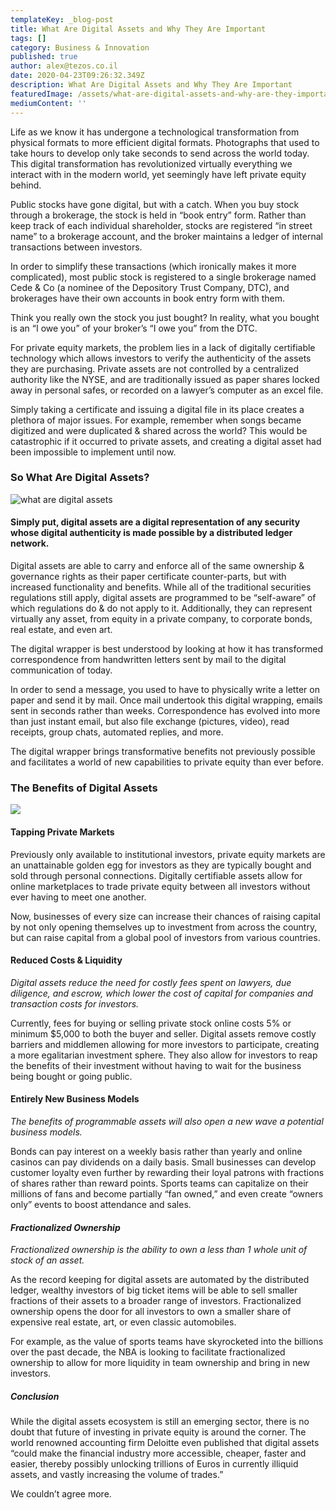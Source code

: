 ```yaml
---
templateKey: _blog-post
title: What Are Digital Assets and Why They Are Important
tags: []
category: Business & Innovation
published: true
author: alex@tezos.co.il
date: 2020-04-23T09:26:32.349Z
description: What Are Digital Assets and Why They Are Important
featuredImage: /assets/what-are-digital-assets-and-why-are-they-important-thumbnail-300x150.png
mediumContent: ''
---
```


Life as we know it has undergone a technological transformation from physical formats to more efficient digital formats. Photographs that used to take hours to develop only take seconds to send across the world today. This digital transformation has revolutionized virtually everything we interact with in the modern world, yet seemingly have left private equity behind.

Public stocks have gone digital, but with a catch. When you buy stock through a brokerage, the stock is held in “book entry” form. Rather than keep track of each individual shareholder, stocks are registered “in street name” to a brokerage account, and the broker maintains a ledger of internal transactions between investors.

In order to simplify these transactions (which ironically makes it more complicated), most public stock is registered to a single brokerage named Cede & Co (a nominee of the Depository Trust Company, DTC), and brokerages have their own accounts in book entry form with them.

Think you really own the stock you just bought? In reality, what you bought is an “I owe you” of your broker’s “I owe you” from the DTC.

For private equity markets, the problem lies in a lack of digitally certifiable technology which allows investors to verify the authenticity of the assets they are purchasing. Private assets are not controlled by a centralized authority like the NYSE, and are traditionally issued as paper shares locked away in personal safes, or recorded on a lawyer’s computer as an excel file.

Simply taking a certificate and issuing a digital file in its place creates a plethora of major issues. For example, remember when songs became digitized and were duplicated & shared across the world? This would be catastrophic if it occurred to private assets, and creating a digital asset had been impossible to implement until now.

### So What Are Digital Assets?

![what are digital assets](/assets/what-are-digital-assets.jpeg)

#### Simply put, digital assets are a digital representation of any security whose digital authenticity is made possible by a distributed ledger network.

Digital assets are able to carry and enforce all of the same ownership & governance rights as their paper certificate counter-parts, but with increased functionality and benefits. While all of the traditional securities regulations still apply, digital assets are programmed to be “self-aware” of which regulations do & do not apply to it. Additionally, they can represent virtually any asset, from equity in a private company, to corporate bonds, real estate, and even art.

The digital wrapper is best understood by looking at how it has transformed correspondence from handwritten letters sent by mail to the digital communication of today.

In order to send a message, you used to have to physically write a letter on paper and send it by mail. Once mail undertook this digital wrapping, emails sent in seconds rather than weeks. Correspondence has evolved into more than just instant email, but also file exchange (pictures, video), read receipts, group chats, automated replies, and more.

The digital wrapper brings transformative benefits not previously possible and facilitates a world of new capabilities to private equity than ever before.

### The Benefits of Digital Assets

![](/assets/benefits-of-digital-assets.jpeg)

#### Tapping Private Markets

Previously only available to institutional investors, private equity markets are an unattainable golden egg for investors as they are typically bought and sold through personal connections. Digitally certifiable assets allow for online marketplaces to trade private equity between all investors without ever having to meet one another.

Now, businesses of every size can increase their chances of raising capital by not only opening themselves up to investment from across the country, but can raise capital from a global pool of investors from various countries.

#### Reduced Costs & Liquidity

_Digital assets reduce the need for costly fees spent on lawyers, due diligence, and escrow, which lower the cost of capital for companies and transaction costs for investors._

Currently, fees for buying or selling private stock online costs 5% or minimum $5,000 to both the buyer and seller. Digital assets remove costly barriers and middlemen allowing for more investors to participate, creating a more egalitarian investment sphere. They also allow for investors to reap the benefits of their investment without having to wait for the business being bought or going public.

#### Entirely New Business Models

_The benefits of programmable assets will also open a new wave a potential business models._

Bonds can pay interest on a weekly basis rather than yearly and online casinos can pay dividends on a daily basis. Small businesses can develop customer loyalty even further by rewarding their loyal patrons with fractions of shares rather than reward points. Sports teams can capitalize on their millions of fans and become partially “fan owned,” and even create “owners only” events to boost attendance and sales.

#### _Fractionalized Ownership_

_Fractionalized ownership is the ability to own a less than 1 whole unit of stock of an asset._

As the record keeping for digital assets are automated by the distributed ledger, wealthy investors of big ticket items will be able to sell smaller fractions of their assets to a broader range of investors. Fractionalized ownership opens the door for all investors to own a smaller share of expensive real estate, art, or even classic automobiles.

For example, as the value of sports teams have skyrocketed into the billions over the past decade, the NBA is looking to facilitate fractionalized ownership to allow for more liquidity in team ownership and bring in new investors.

##### Conclusion

While the digital assets ecosystem is still an emerging sector, there is no doubt that future of investing in private equity is around the corner. The world renowned accounting firm Deloitte even published that digital assets “could make the financial industry more accessible, cheaper, faster and easier, thereby possibly unlocking trillions of Euros in currently illiquid assets, and vastly increasing the volume of trades.”

We couldn’t agree more.
